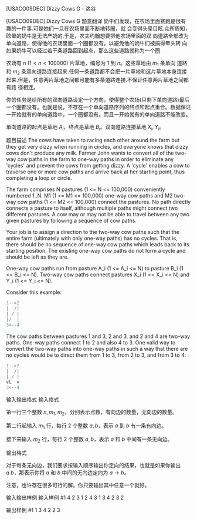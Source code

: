 



[USACO09DEC] Dizzy Cows G - 洛谷














[USACO09DEC] Dizzy Cows G
题意翻译
奶牛们发现，在农场里面赛跑是很有趣的一件事.可是她们一旦在农场里面不断地转圈，就 会变得头晕目眩.众所周知，眩晕的奶牛是无法产奶的.于是，农夫约翰想要把他农场里面的双 向道路全部改为单向道路，使得他的农场里面一个圈都没有，以避免他的奶牛们被搞得晕头转 向.如果奶牛可以经过若干条道路回到起点，那么这些道路就称为一个圈.

农场有 $n\ (1 < n < 100000)$ 片草地，编号为 $1$ 到 $n$。这些草地由 $m_1$ 条单向 道路和 $m_2$ 条双向道路连接起来.任何一条道路都不会把一片草地和这片草地本身连接起来.但是，任意两片草地之间都可能有多条道路连接.不保证任意两片草地之间都有路 径相连。

你的任务是给所有的双向道路设定一个方向，使得整个农场(只剩下单向道路)最后一个圈都没有。也就是说，不存在一个单向道路序列的终点和起点重合。数据保证一开始就有的单向道路中，一个圈都没有。而且一开始就有的单向道路不能改变。

单向道路的起点是草地 $A_i$，终点是草地 $B_i$。双向道路连接草地 $X_i,Y_i$。

题目描述
The cows have taken to racing each other around the farm but they get very dizzy when running in circles, and everyone knows that dizzy cows don't produce any milk. Farmer John wants to convert all of the two-way cow paths in the farm to one-way paths in order to eliminate any 'cycles' and prevent the cows from getting dizzy.  A 'cycle' enables a cow to traverse one or more cow paths and arrive back at her starting point, thus completing a loop or circle.

The farm comprises N pastures (1 <= N <= 100,000) conveniently numbered 1..N. M1 (1 <= M1 <= 100,000) one-way cow paths and M2 two-way cow paths (1 <= M2 <= 100,000) connect the pastures. No path directly connects a pasture to itself, although multiple paths might connect two different pastures. A cow may or may not be able to travel between any two given pastures by following a sequence of cow paths.

Your job is to assign a direction to the two-way cow paths such that the entire farm (ultimately with only one-way paths) has no cycles. That is, there should be no sequence of one-way cow paths which leads back to its starting position. The existing one-way cow paths do not form a cycle and should be left as they are.

One-way cow paths run from pasture A\_i (1 <= A\_i <= N) to pasture B\_i (1 <= B\_i <= N). Two-way cow paths connect pastures X\_i (1 <= X\_i <= N) and Y\_i (1 <= Y\_i <= N).

Consider this example:

```cpp
1-->2 
|  /| 
| / | 
|/  | 
3<--4 
```
The cow paths between pastures 1 and 3, 2 and 3, and 2 and 4 are two-way paths. One-way paths connect 1 to 2 and also 4 to 3. One valid way to convert the two-way paths into one-way paths in such a way that there are no cycles would be to direct them from 1 to 3, from 2 to 3, and from 3 to 4:

```cpp
1-->2 
|  /| 
| / | 
vL  v 
3<--4 
```

输入输出格式
输入格式

第一行三个整数 $n,m_1,m_2$，分别表示点数，有向边的数量，无向边的数量。

第二行起输入 $m_1$ 行，每行 $2$ 个整数 $a,b$，表示 $a$ 到 $b$ 有一条有向边。

接下来输入 $m_2$ 行，每行 $2$ 个整数 $a,b$，表示 $a$ 和 $b$ 中间有一条无向边。

输出格式

对于每条无向边，我们要求按输入顺序输出你定向的结果，也就是如果你输出 $a\ b$，那表示你将 $a$ 和 $b$ 中间的无向边定向为 $a \to b$。

注意，也许存在很多可行的解。你只要输出其中任意一个就好。

输入输出样例
输入样例 #1
4 2 3
1 2
4 3
1 3
4 2
3 2

输出样例 #1
1 3
4 2
2 3






